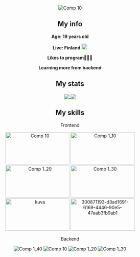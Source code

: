 <div align="center">

![Comp 10](https://github.com/user-attachments/assets/6f4e0b37-6b60-4e40-a999-9c723295acfc)

## My info

**Age: 19 years old**

**Live: Finland**
<img src="https://user-images.githubusercontent.com/88773115/197399219-28db895a-b377-4668-b5f1-d2ed4614fa3a.png" width="18" height="18">

**Likes to program👨🏾‍💻**

**Learning more from backend**


## My stats

<a href="https://github.com/Hakkerikakkeri">
  <img align="center" src="https://github-readme-stats.vercel.app/api/top-langs/?username=Hakkerikakkeri&tex&title_color=ffffff&text_color=c9cacc&icon_color=3D76AA&bg_color=121212&langs_count=3" />
</a>
<a href="https://github.com/Hakkerikakkeri">
  <img align="center" src="https://github-readme-stats.vercel.app/api?username=Hakkerikakkeri&show_icons=true&line_height=27&count_private=true&title_color=ffffff&text_color=c9cacc&icon_color=3D76AA&bg_color=121212"/>
</a>

## My skills

<p>Frontend</p>

<img src="https://user-images.githubusercontent.com/88773115/197390299-2499ca0d-a585-4b6b-b952-a689357c6905.png" alt="Comp 10" width="200" height="100">
<img src="https://user-images.githubusercontent.com/88773115/197390495-d169e38b-5424-499a-bd57-66042b4487b0.png" alt="Comp 1_10" width="200" height="100">
<img src="https://user-images.githubusercontent.com/88773115/197390610-a999233b-cbb6-4aa6-aced-934ca69e9081.png" alt="Comp 1_20" width="200" height="100">
<img src="https://user-images.githubusercontent.com/88773115/197390880-d4dfa4bf-9e0f-43aa-a721-74f1f6200a63.png" alt="Comp 1_30" width="200" height="100">
<img src="https://github.com/Hakkerikakkeri/Hakkerikakkeri/assets/88773115/99da641f-5d0a-42fe-946d-d5737638f998" alt="kuva" width="200" height="100">
<img src="https://github.com/Hakkerikakkeri/Hakkerikakkeri/assets/88773115/291101df-5705-437b-a4b6-aa5b6f38ef58" alt="300871193-d3ad1691-6169-4446-90e5-47aab3fb9ab1" width="200" height="100">





  
<p>Backend</p>
  
![Comp 1_40](https://user-images.githubusercontent.com/88773115/225721525-705b75b2-9d2a-4c59-880e-85b87a7960b6.png)
![Comp 10](https://user-images.githubusercontent.com/88773115/225719053-c943c565-dc3b-47ff-b842-fd0b12a05762.png)
![Comp 1_20](https://user-images.githubusercontent.com/88773115/225719876-8eec6225-e11e-47e0-818f-40eed92230ec.png)
![Comp 1_30](https://user-images.githubusercontent.com/88773115/225720600-b3c825b9-dfea-40ce-9bb2-7599960c0bde.png)

  
</div>
